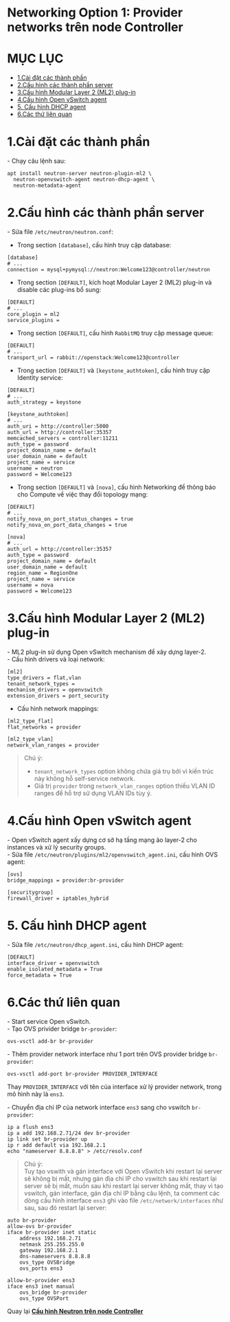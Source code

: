 # Networking Option 1: Provider networks trên node Controller



# MỤC LỤC
- [1.Cài đặt các thành phần](#1)
- [2.Cấu hình các thành phần server](#2)
- [3.Cấu hình Modular Layer 2 (ML2) plug-in](#3)
- [4.Cấu hình Open vSwitch agent](#4)
- [5. Cấu hình DHCP agent](#5)
- [6.Các thứ liên quan](#6)



<a name="1"></a>

# 1.Cài đặt các thành phần
\- Chạy câu lệnh sau:  
```
apt install neutron-server neutron-plugin-ml2 \
  neutron-openvswitch-agent neutron-dhcp-agent \
  neutron-metadata-agent
```

<a name="2"></a>

# 2.Cấu hình các thành phần server
\- Sửa file `/etc/neutron/neutron.conf`:  
- Trong section `[database]`, cấu hình truy cập database:  
```
[database]
# ...
connection = mysql+pymysql://neutron:Welcome123@controller/neutron
```

- Trong section `[DEFAULT]`, kích hoạt Modular Layer 2 (ML2) plug-in và disable các plug-ins bổ sung:  
```
[DEFAULT]
# ...
core_plugin = ml2
service_plugins =
```

- Trong section `[DEFAULT]`, cấu hình `RabbitMQ` truy cập message queue:  
```
[DEFAULT]
# ...
transport_url = rabbit://openstack:Welcome123@controller
```

- Trong section `[DEFAULT]` và `[keystone_authtoken]`, cấu hình truy cập Identity service:  
```
[DEFAULT]
# ...
auth_strategy = keystone

[keystone_authtoken]
# ...
auth_uri = http://controller:5000
auth_url = http://controller:35357
memcached_servers = controller:11211
auth_type = password
project_domain_name = default
user_domain_name = default
project_name = service
username = neutron
password = Welcome123
```

- Trong section `[DEFAULT]` và `[nova]`, cấu hình Networking để thông báo cho Compute về việc thay đổi topology mạng:  
```
[DEFAULT]
# ...
notify_nova_on_port_status_changes = true
notify_nova_on_port_data_changes = true

[nova]
# ...
auth_url = http://controller:35357
auth_type = password
project_domain_name = default
user_domain_name = default
region_name = RegionOne
project_name = service
username = nova
password = Welcome123
```

<a name="3"></a>

# 3.Cấu hình Modular Layer 2 (ML2) plug-in
\- ML2 plug-in sử dụng Open vSwitch mechanism để xây dựng layer-2.  
\- Cấu hình drivers và loại network:  
```
[ml2]
type_drivers = flat,vlan
tenant_network_types =
mechanism_drivers = openvswitch
extension_drivers = port_security
```

- Cấu hình network mappings:  
```
[ml2_type_flat]
flat_networks = provider

[ml2_type_vlan]
network_vlan_ranges = provider
```

>Chú ý:  
>- `tenant_network_types` option không chứa giá trụ bởi vì kiến trúc này không hỗ self-service network.  
>- Giá trị `provider` trong `network_vlan_ranges` option thiếu VLAN ID ranges để hỗ trợ sử dụng VLAN IDs tùy ý.

<a name="4"></a>

# 4.Cấu hình Open vSwitch agent
\- Open vSwitch agent xấy dựng cơ sở hạ tầng mạng ảo layer-2 cho instances và xử lý security groups.  
\- Sửa file `/etc/neutron/plugins/ml2/openvswitch_agent.ini`, cấu hình OVS agent:  
```
[ovs]
bridge_mappings = provider:br-provider

[securitygroup]
firewall_driver = iptables_hybrid
```

<a name="5"></a>

# 5. Cấu hình DHCP agent
\- Sửa file `/etc/neutron/dhcp_agent.ini`, cấu hình DHCP agent:  
```
[DEFAULT]
interface_driver = openvswitch
enable_isolated_metadata = True
force_metadata = True
```

<a name="6"></a>

# 6.Các thứ liên quan
\- Start service Open vSwitch.  
\- Tạo OVS privider bridge `br-provider`:  
```
ovs-vsctl add-br br-provider
```

\- Thêm provider network interface như 1 port trên OVS provider bridge `br-provider`:  
```
ovs-vsctl add-port br-provider PROVIDER_INTERFACE
```

Thay `PROVIDER_INTERFACE` với tên của interface xử lý provider network, trong mô hình này là `ens3`.  

\- Chuyển địa chỉ IP của network interface `ens3` sang cho vswitch `br-provider`:  
```
ip a flush ens3
ip a add 192.168.2.71/24 dev br-provider
ip link set br-provider up
ip r add default via 192.168.2.1
echo "nameserver 8.8.8.8" > /etc/resolv.conf
```

>Chú ý:  
Tuy tạo vswith và gán interface với Open vSwitch khi restart lại server sẽ không bị mất, nhưng gán địa chỉ IP cho vswitch sau khi restart lại server sẽ bị mất, muốn sau khi restart lại server không mất, thay vì tạo vswitch, gán interface, gán địa chỉ IP bằng câu lệnh, ta comment các dòng cấu hình interface `ens3` ghi vào file `/etc/network/interfaces` như sau, sau đó restart lại server:  
```
auto br-provider
allow-ovs br-provider
iface br-provider inet static
    address 192.168.2.71
    netmask 255.255.255.0
    gateway 192.168.2.1
    dns-nameservers 8.8.8.8
    ovs_type OVSBridge
    ovs_ports ens3

allow-br-provider ens3
iface ens3 inet manual
    ovs_bridge br-provider
    ovs_type OVSPort
```



Quay lại [**Cấu hình Neutron trên node Controller**](Install_OPS_with_OVS.md#config_neutron_controller)






